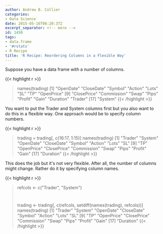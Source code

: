 ```yaml
---
author: Andrew B. Collier
categories:
- Data Science
date: 2015-05-16T06:20:37Z
excerpt_separator: <!-- more -->
id: 1450
tags:
- data.frame
- '#rstats'
- R Recipe
title: 'R Recipe: Reordering Columns in a Flexible Way'
---
```


<!--more-->

Suppose you have a data frame with a number of columns.

{{< highlight r >}}
> names(trading)
[1] "OpenDate" "CloseDate" "Symbol" "Action" "Lots" "SL" "TP" "OpenPrice"
[9] "ClosePrice" "Commission" "Swap" "Pips" "Profit" "Gain" "Duration" "Trader"
[17] "System"
{{< /highlight >}}

You want to put the Trader and System columns first but you also want to do this in a flexible way. One approach would be to specify column numbers.

{{< highlight r >}}
> trading = trading[, c(16:17, 1:15)]
> names(trading)
[1] "Trader" "System" "OpenDate" "CloseDate" "Symbol" "Action" "Lots" "SL"
[9] "TP" "OpenPrice" "ClosePrice" "Commission" "Swap" "Pips" "Profit" "Gain"
[17] "Duration"
{{< /highlight >}}

This does the job but it's not very flexible. After all, the number of columns might change. Rather do it by specifying column names.

{{< highlight r >}}
> refcols <- c("Trader", "System")
> #
> trading <- trading[, c(refcols, setdiff(names(trading), refcols))]
> names(trading)
[1] "Trader" "System" "OpenDate" "CloseDate" "Symbol" "Action" "Lots" "SL"
[9] "TP" "OpenPrice" "ClosePrice" "Commission" "Swap" "Pips" "Profit" "Gain"
[17] "Duration"
{{< /highlight >}}

